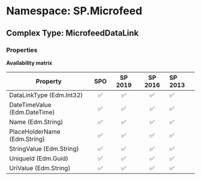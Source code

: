 # Namespace: SP.Microfeed

## Complex Type: MicrofeedDataLink

### Properties

**Availability matrix**

Property | SPO | SP 2019 | SP 2016 | SP 2013
----------|:---:|:-------:|:-------:|:-------
DataLinkType (Edm.Int32) | ✅ | ✅ | ✅ | ✅
DateTimeValue (Edm.DateTime) | ✅ | ✅ | ✅ | ✅
Name (Edm.String) | ✅ | ✅ | ✅ | ✅
PlaceHolderName (Edm.String) | ✅ | ✅ | ✅ | ✅
StringValue (Edm.String) | ✅ | ✅ | ✅ | ✅
UniqueId (Edm.Guid) | ✅ | ✅ | ✅ | ✅
UriValue (Edm.String) | ✅ | ✅ | ✅ | ✅
